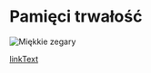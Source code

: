 # Pamięci trwałość

![Miękkie zegary](https://user-images.githubusercontent.com/8331614/215898827-61908788-5418-47ec-9007-82bb82351d26.png)

<A HREF="mailto:rotnicki@gmail.com?Subject=Zgloszenie">linkText</A>

<a href="mailto:webmaster@somedomain.com"> 
